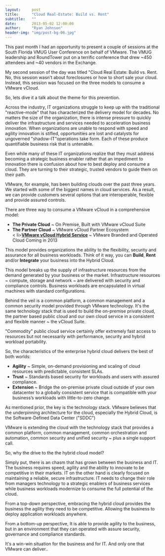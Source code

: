 ```yaml
---
layout:     post
title:      "Cloud Real-Estate: Build vs. Rent"
subtitle:   ""
date:       2013-05-02 12:00:00
author:     "Ryan Johnson"
header-img: "img/post-bg-06.jpg"
---
```


<p>This past month I had an opportunity to present a couple of sessions at the South Florida VMUG User Conference on behalf of VMware. The VMUG leadership and RoundTower put on a terrific conference that drew ~450 attendees and ~40 vendors in the Exchange.</p>

<p>My second session of the day was titled "Cloud Real Estate: Build vs. Rent</a>. No, this session wasn't about foreclosures or how to short sale your cloud. Instead, this session was focused on the three models to consume a VMware vCloud.</p>

<p>So, lets dive it a talk about the theme for this prevention.</p>

<p>Across the industry, IT organizations struggle to keep up with the traditional "reactive-mode" that has characterized the delivery model for decades. No matters the size of the organization, there is intense pressure to quickly deliver the infrastructure and services needed to acceleration business innovation. When organizations are unable to respond with speed and agility innovation is stifled, opportunities are lost and catalysts for ungoverned "shadow-IT"operations take form. Each of these produce quantifiable business risk that is untenable.</p>

<p>Even while many of these IT organizations realize that they must address becoming a strategic business enabler rather that an impediment to innovation there is confusion about how to best deploy and consume a cloud. They are turning to their strategic, trusted vendors to guide them on their path.</p>

<p>VMware, for example, has been building clouds over the past three years. We started with some of the biggest names in cloud services. As a result, we can provide customers several options that are interoperable, flexible and provide assured controls.</p>

<p>There are three way to consume a VMware vCloud in a comprehensive model:</p>

<ul>
    <li><strong>The Private Cloud</strong> ~ On Premise, Built with VMware vCloud Suite</li>
    <li><strong>The Partner Cloud</strong> ~ VMware vCloud Partner Ecosystem</li>
<   li><a href="http://blogs.vmware.com/vcloud/2013/03/vmware-cloud-evaluation-and-vcloud-hybrid-service-whats-the-difference.html" onclick="_gaq.push(['_trackEvent', 'outbound-article', 'http://blogs.vmware.com/vcloud/2013/03/vmware-cloud-evaluation-and-vcloud-hybrid-service-whats-the-difference.html', 'VMware vCloud Hybrid Service']);"  target="_blank"><strong>VMware vCloud Hybrid Service</strong></a> ~ VMware Branded and Operated Cloud Coming in 2013</li>
</ul>

<p>This model provides organizations the ability to the flexibility, security and assurance for all business workloads. Think of it way, you can <strong>Build</strong>, <strong>Rent</strong> and/or <strong>Integrate</strong> your business into the Hybrid Cloud.</p>

<p>This model breaks up the supply of infrastructure resources from the demand generated by your business or the market. Infrastructure resources ~ compute, storage and network ~ are delivered with security and compliance controls. Business workloads are encapsulated in virtual machines with standard configurations.</p>

<p>Behind the veil is a common platform, a common management and a common security model provided through VMware technology. It's the same technology stack that is used to build the on-premise private cloud, the partner based public cloud and our own cloud service in a consistent and flexible manner ~ the vCloud Suite.</p>

<p>"Commodity" public cloud service certainly offer extremely fast access to resources but not necessarily with performance, security and hybrid workload portability.</p>

<p>So, the characteristics of the enterprise hybrid cloud delivers the best of both worlds:</p>

<ul>
    <li><strong>Agility</strong> ~ Simple, on-demand provisioning and scaling of cloud resources with predictable, consistent SLAs.</li>
    <li><strong>Trust</strong> ~ Standards based security for workloads and users with assured compliance.</li>
    <li><strong>Extension</strong> ~ Bridge the on-premise private cloud outside of your own datacenter to a globally consistent service that is compatible with your business&#8217;s workloads with little-to-zero change.</li>
</ul>

<p>As mentioned prior, the key is the technology stack. VMware believes that the underpinning architecture for the cloud, especially the Hybrid Cloud, is the Software-Defined Data Center ("SDDC")</p>
<p>VMware is extending the cloud with the technology stack that provides a common platform, common management, common orchestration and automation, common security and unified security ~ plus a single support call.</p>

<p>So, why the drive to the the hybrid cloud model?</p>

<p>Simply put, there is an chasm that has grown between the business and IT. The business requires speed, agility and the ability to innovate to be competitive in their markets. IT on the other hand is clearly focused on maintaining a reliable, secure infrastructure. IT needs to change their role from managers technology to a strategic enablers of business services while business workloads modernize to consume the full potential of the cloud.</p>

<p>From a top-down perspective, embracing the hybrid cloud provides the business the agility they need to be competitive. Allowing the business to deploy application workloads anywhere.</p>

<p>From a bottom-up perspective, It is able to provide agility to the business, but in an environment that they can operated with assure security, governance and compliance standards.</p>

<p>It's a win-win situation for the business and for IT. And only one that VMware can deliver..</p>